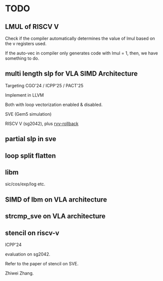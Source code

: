 # TODO

## LMUL of RISCV V

Check if the compiler automatically determines the value of lmul based on the v registers used.

If the auto-vec in compiler only generates code with lmul = 1,
then,
we have something to do.

## multi length slp for VLA SIMD Architecture

Targeting CGO'24 / ICPP'25 / PACT'25

Implement in LLVM

Both with loop vectorization enabled & disabled.

SVE (Gem5 simulation)

RISCV V (sg2042), plus [rvv-rollback](https://github.com/RISCVtestbed/rvv-rollback)

## partial slp in sve

## loop split flatten

## libm

sic/cos/exp/log etc.

## SIMD of lbm on VLA architecture

## strcmp\_sve on VLA architecture

## stencil on riscv-v

ICPP'24

evaluation on sg2042.

Refer to the paper of stencil on SVE.

Zhiwei Zhang.
